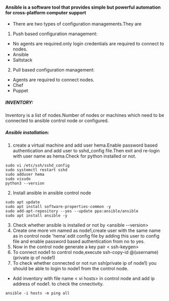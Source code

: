 #### Ansible is a software tool that provides simple but powerful automation for cross-platform computer support
* There are two types of configuration managements.They are 
1. Push based configuration management:
* No agents are required.only login credentials are required to connect to nodes.
* Ansible
* Saltstack
2. Pull based configuration management:
* Agents are required to connect nodes.
* Chef
* Puppet
##### INVENTORY:
Inventory is a list of nodes.Number of nodes or machines which need to be connected to ansible control node or configured.
##### Ansible installation:
1. create a virtual machine and add user hema.Enable password based authentication and add user to sshd_config file.Then exit and re-login with user name as hema.Check for python installed  or not.
```
sudo vi /etc/ssh/sshd_config
sudo systemctl restart sshd
sudo adduser hema
sudo visudo
python3 --version
```
2. Install ansible in ansible control node
```
sudo apt update
sudo apt install software-properties-common -y
sudo add-apt-repository --yes --update ppa:ansible/ansible
sudo apt install ansible -y
```
3. Check whether ansible is installed or not by <ansible --version>
4. Create one more vm named as node1,create user with the same name as in control node 'hema'.edit config file by adding this user to config file and enable password based authentication from no to yes.
5. Now in the control node generate a key pair < ssh-keygen>
6. To connect node1  to control node,execute ssh-copy-id @(username)(private ip of node1)
7. To check whether connected or not run ssh(private ip of node1) you should be able to login to node1 from the control node.
* Add inventory with file name  < vi hosts> in control node and add ip address of node1. to check the cnnectivity.
```
ansible -i hosts -m ping all
```

